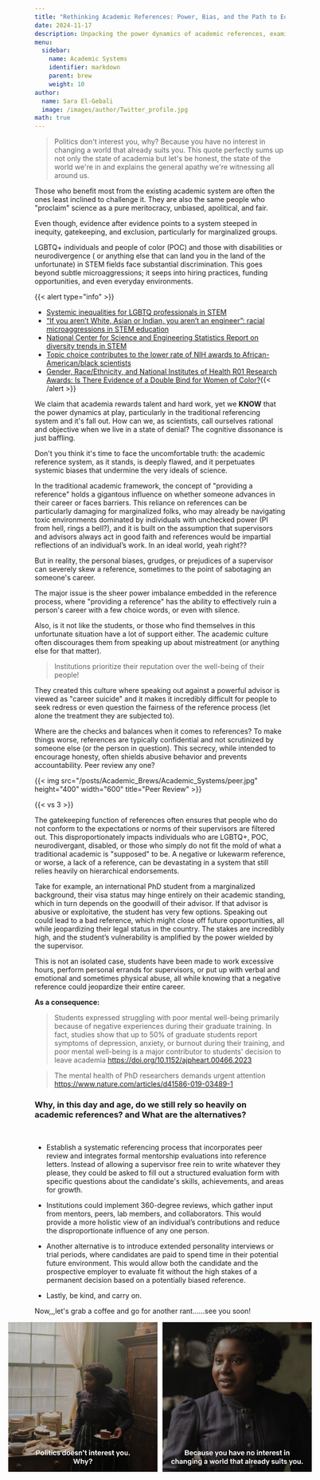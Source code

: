 ```yaml
---
title: "Rethinking Academic References: Power, Bias, and the Path to Equitable Evaluations"
date: 2024-11-17
description: Unpacking the power dynamics of academic references, examining the gatekeeping effect and it's impact on marginalized groups. 
menu:
  sidebar:
    name: Academic Systems
    identifier: markdown
    parent: brew
    weight: 10
author:
  name: Sara El-Gebali
  image: /images/author/Twitter_profile.jpg
math: true
---
```


> Politics don't interest you, why? Because you have no interest in changing a world that already suits you.
This quote perfectly sums up not only the state of academia but let's be honest, the state of the world we're in and explains the general apathy we're witnessing all around us.  

Those who benefit most from the existing academic system are often the ones least inclined to challenge it. They are also the same people who "proclaim" science as a pure meritocracy, unbiased, apolitical, and fair. 

Even though, evidence after evidence points to a system steeped in inequity, gatekeeping, and exclusion, particularly for marginalized groups. 

LGBTQ+ individuals and people of color (POC)  and those with disabilities or neurodivergence ( or anything else  that can land you in the land of the unfortunate) in STEM fields face substantial discrimination. This goes beyond subtle microaggressions; it seeps into hiring practices, funding opportunities, and even everyday environments. 

{{< alert type="info" >}}  
- [Systemic inequalities for LGBTQ professionals in STEM](https://doi.org/10.1126/sciadv.abe0933)  
-  [“If you aren’t White, Asian or Indian, you aren’t an engineer”: racial microaggressions in STEM education](https://stemeducationjournal.springeropen.com/articles/10.1186/s40594-020-00241-4)
- [National Center for Science and Engineering Statistics Report on diversity trends in STEM](https://new.nsf.gov/news/diversity-and-stem-2023)
- [Topic choice contributes to the lower rate of NIH awards to African-American/black scientists](https://www.science.org/doi/10.1126/sciadv.aaw7238)
- [Gender, Race/Ethnicity, and National Institutes of Health R01 Research Awards: Is There Evidence of a Double Bind for Women of Color?](https://pmc.ncbi.nlm.nih.gov/articles/PMC4965301/){{< /alert >}}

We claim that academia rewards talent and hard work, yet we **KNOW** that the power dynamics at play, particularly in the traditional referencing system and it's fall out. 
How can we, as scientists, call ourselves rational and objective when we live in a state of denial? The cognitive dissonance is just baffling. 

Don't you think it's time to face the uncomfortable truth: the academic reference system, as it stands, is deeply flawed, and it perpetuates systemic biases that undermine the very ideals of science.

In the traditional academic framework, the concept of "providing a reference" holds a gigantous influence on whether someone advances in their career or faces barriers. This reliance on references can be particularly damaging for marginalized folks, who may already be navigating toxic environments dominated by individuals with unchecked power (PI from hell, rings a bell?), and it is built on the assumption that supervisors and advisors always act in good faith and references would be impartial reflections of an individual’s work.  In an ideal world, yeah right?? 

But in reality, the personal biases, grudges, or prejudices of a supervisor can severely skew a reference, sometimes to the point of sabotaging an someone's career. 

The major issue is the sheer power imbalance embedded in the reference process, where "providing a reference" has the ability to effectively ruin a person's career with a few choice words, or even with silence.

Also, is it not like the students, or those who find themselves in this unfortunate situation have a lot of support either. The academic culture often discourages them from speaking up about mistreatment (or anything else for that matter).

> Institutions  prioritize their reputation over the well-being of their people! 

They created this culture where speaking out against a powerful advisor is viewed as "career suicide" and it makes it incredibly difficult for people to seek redress or even question the fairness of the reference process (let alone the treatment they are subjected to).

Where are the checks and balances when it comes to references? To make things worse, references are typically confidential and not scrutinized by someone else (or the person in question). This secrecy, while intended to encourage honesty, often shields abusive behavior and prevents accountability. Peer review any one? 

{{< img src="/posts/Academic_Brews/Academic_Systems/peer.jpg" height="400" width="600" title="Peer Review" >}}

{{< vs 3 >}}

The gatekeeping function of references often ensures that people who do not conform to the expectations or norms of their supervisors are filtered out. This disproportionately impacts individuals who are LGBTQ+, POC, neurodivergant, disabled, or those who simply do not fit the mold of what a traditional academic is "supposed" to be. A negative or lukewarm reference, or worse, a lack of a reference, can be devastating in a system that still relies heavily on hierarchical endorsements.

Take for example, an international PhD student from a marginalized background, their visa status may hinge entirely on their academic standing, which in turn depends on the goodwill of their advisor. If that advisor is abusive or exploitative, the student has very few options. Speaking out could lead to a bad reference, which might close off future opportunities, all while jeopardizing their legal status in the country. The stakes are incredibly high, and the student’s vulnerability is amplified by the power wielded by the supervisor.

This is not an isolated case, students have been made to work excessive hours, perform personal errands for supervisors, or put up with verbal and emotional and sometimes physical abuse, all while knowing that a negative reference could jeopardize their entire career.

**As a consequence:**
  > Students expressed struggling with poor mental well-being primarily because of negative experiences during their graduate training. In fact, studies show that up to 50% of graduate students report symptoms of depression, anxiety, or burnout during their training, and poor mental well-being is a major contributor to students' decision to leave academia https://doi.org/10.1152/ajpheart.00466.2023 

> The mental health of PhD researchers demands urgent attention https://www.nature.com/articles/d41586-019-03489-1 

### Why, in this day and age, do we still rely so heavily on academic references? and What are the alternatives?
<br>

- Establish a systematic referencing process that incorporates peer review and integrates formal mentorship evaluations into reference letters. Instead of allowing a supervisor free rein to write whatever they please, they could be asked to fill out a structured evaluation form with specific questions about the candidate's skills, achievements, and areas for growth. 

- Institutions could implement 360-degree reviews, which gather input from mentors, peers, lab members, and collaborators. This would provide a more holistic view of an individual’s contributions and reduce the disproportionate influence of any one person.

- Another alternative is to introduce extended personality interviews or trial periods, where candidates are paid to spend time in their potential future environment. This would allow both the candidate and the prospective employer to evaluate fit without the high stakes of a permanent decision based on a potentially biased reference.
- Lastly,  be kind, and carry on. 

Now,,,let's grab a coffee and go for another rant......see you soon!

<div style="display: flex; justify-content: center; align-items: center;">
    <img src="/posts/Academic_Brews/Academic_Systems/politics1.jpg" height="300" width="300" alt="quote from Enola Holmes movie" style="margin-right: 10px;">
    <img src="/posts/Academic_Brews/Academic_Systems/politics2.jpg" height="300" width="300" alt="quote from Enola Holmes movie">
</div>



